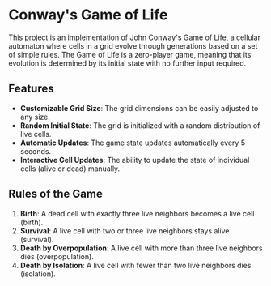 # Conway's Game of Life

This project is an implementation of John Conway's Game of Life, a cellular automaton where cells in a grid evolve through generations based on a set of simple rules. The Game of Life is a zero-player game, meaning that its evolution is determined by its initial state with no further input required.

## Features

- **Customizable Grid Size**: The grid dimensions can be easily adjusted to any size.
- **Random Initial State**: The grid is initialized with a random distribution of live cells.
- **Automatic Updates**: The game state updates automatically every 5 seconds.
- **Interactive Cell Updates**: The ability to update the state of individual cells (alive or dead) manually.

## Rules of the Game

1. **Birth**: A dead cell with exactly three live neighbors becomes a live cell (birth).
2. **Survival**: A live cell with two or three live neighbors stays alive (survival).
3. **Death by Overpopulation**: A live cell with more than three live neighbors dies (overpopulation).
4. **Death by Isolation**: A live cell with fewer than two live neighbors dies (isolation).